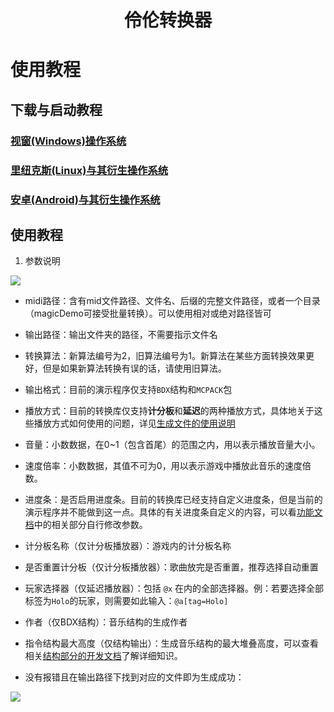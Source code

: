 <h1 align="center">伶伦转换器</h1>

# 使用教程

## 下载与启动教程

### [视窗(Windows)操作系统](./download%26start/Windows.md)
### [里纽克斯(Linux)与其衍生操作系统](./download%26start/Linux.md)
### [安卓(Android)与其衍生操作系统](./download%26start/Android.md)

## 使用教程

1.	参数说明

<img src=https://foruda.gitee.com/images/1674146209644269990/26b53aa7_9911226.png>

-	midi路径：含有mid文件路径、文件名、后缀的完整文件路径，或者一个目录（magicDemo可接受批量转换）。可以使用相对或绝对路径皆可

-	输出路径：输出文件夹的路径，不需要指示文件名

-	转换算法：新算法编号为2，旧算法编号为1。新算法在某些方面转换效果更好，但是如果新算法转换有误的话，请使用旧算法。

-	输出格式：目前的演示程序仅支持`BDX`结构和`MCPACK`包

-	播放方式：目前的转换库仅支持**计分板**和**延迟**的两种播放方式，具体地关于这些播放方式如何使用的问题，详见[生成文件的使用说明](./%E7%94%9F%E6%88%90%E6%96%87%E4%BB%B6%E7%9A%84%E4%BD%BF%E7%94%A8%E8%AF%B4%E6%98%8E.md)

-	音量：小数数据，在0~1（包含首尾）的范围之内，用以表示播放音量大小。

-	速度倍率：小数数据，其值不可为0，用以表示游戏中播放此音乐的速度倍数。

-	进度条：是否启用进度条。目前的转换库已经支持自定义进度条，但是当前的演示程序并不能做到这一点。具体的有关进度条自定义的内容，可以看[功能文档](./%E5%BA%93%E7%9A%84%E7%94%9F%E6%88%90%E4%B8%8E%E5%8A%9F%E8%83%BD%E6%96%87%E6%A1%A3.md#%E8%BF%9B%E5%BA%A6%E6%9D%A1%E8%87%AA%E5%AE%9A%E4%B9%89)中的相关部分自行修改参数。

-	计分板名称（仅计分板播放器）：游戏内的计分板名称

-	是否重置计分板（仅计分板播放器）：歌曲放完是否重置，推荐选择自动重置

-	玩家选择器（仅延迟播放器）：包括 `@x` 在内的全部选择器。例：若要选择全部标签为`Holo`的玩家，则需要如此输入：`@a[tag=Holo]`

-   作者（仅BDX结构）：音乐结构的生成作者

-   指令结构最大高度（仅结构输出）：生成音乐结构的最大堆叠高度，可以查看相关[结构部分的开发文档](./%E5%BA%93%E7%9A%84%E7%94%9F%E6%88%90%E4%B8%8E%E5%8A%9F%E8%83%BD%E6%96%87%E6%A1%A3.md#%E7%94%9F%E6%88%90%E6%96%87%E4%BB%B6%E7%BB%93%E6%9E%84##%E6%96%87%E4%BB%B6%E6%A0%BC%E5%BC%8F)了解详细知识。

-   没有报错且在输出路径下找到对应的文件即为生成成功：

<img src=https://foruda.gitee.com/images/1659973655881460036/输出.png>

